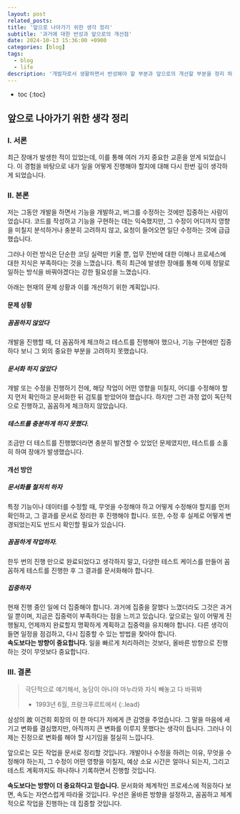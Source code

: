 ```yaml
---
layout: post
related_posts: 
title: '앞으로 나아가기 위한 생각 정리'
subtitle: '과거에 대한 반성과 앞으로의 개선점'
date: 2024-10-13 15:36:00 +0900
categories: [blog]
tags:
  - blog
  - life
description: '개발자로서 생활하면서 반성해야 할 부분과 앞으로의 개선할 부분을 정리 하였습니다.'
---
```

* toc
{:toc}

## 앞으로 나아가기 위한 생각 정리
### Ⅰ. 서론
최근 장애가 발생한 적이 있었는데, 이를 통해 여러 가지 중요한 교훈을 얻게 되었습니다. 이 경험을 바탕으로 내가 일을 어떻게 진행해야 할지에 대해 다시 한번 깊이 생각하게 되었습니다.

### Ⅱ. 본론
저는 그동안 개발을 하면서 기능을 개발하고, 버그를 수정하는 것에만 집중하는 사람이었습니다. 코드를 작성하고 기능을 구현하는 데는 익숙했지만, 그 수정이 어디까지 영향을 미칠지 분석하거나 충분히 고려하지 않고, 요청이 들어오면 일단 수정하는 것에 급급했습니다.

그러나 이런 방식은 단순한 코딩 실력만 키울 뿐, 업무 전반에 대한 이해나 프로세스에 대한 지식은 부족하다는 것을 느꼈습니다. 특히 최근에 발생한 장애를 통해 이제 정말로 일하는 방식을 바꿔야겠다는 강한 필요성을 느꼈습니다.

아래는 현재의 문제 상황과 이를 개선하기 위한 계획입니다.

#### 문제 상황
##### 꼼꼼하지 않았다
개발을 진행할 때, 더 꼼꼼하게 체크하고 테스트를 진행해야 했으나, 기능 구현에만 집중하다 보니 그 외의 중요한 부분을 고려하지 못했습니다.

##### 문서화 하지 않았다
개발 또는 수정을 진행하기 전에, 해당 작업이 어떤 영향을 미칠지, 어디를 수정해야 할지 먼저 확인하고 문서화한 뒤 검토를 받았어야 했습니다. 하지만 그런 과정 없이 독단적으로 진행하고, 꼼꼼하게 체크하지 않았습니다.

##### 테스트를 충분하게 하지 못했다.
조금만 더 테스트를 진행했더라면 충분히 발견할 수 있었던 문제였지만, 테스트를 소홀히 하여 장애가 발생했습니다.

#### 개선 방안
##### 문서화를 철저히 하자
특정 기능이나 데이터를 수정할 때, 무엇을 수정해야 하고 어떻게 수정해야 할지를 먼저 확인하고, 그 결과를 문서로 정리한 후 진행해야 합니다. 또한, 수정 후 실제로 어떻게 변경되었는지도 반드시 확인할 필요가 있습니다.

##### 꼼꼼하게 작업하자.
한두 번의 진행 만으로 완료되었다고 생각하지 말고, 다양한 테스트 케이스를 만들어 꼼꼼하게 테스트를 진행한 후 그 결과를 문서화해야 합니다.

##### 집중하자
현재 진행 중인 일에 더 집중해야 합니다. 과거에 집중을 잘했다 느꼈더라도 그것은 과거일 뿐이며, 지금은 집중력이 부족하다는 점을 느끼고 있습니다. 앞으로는 일이 어떻게 진행될지, 언제까지 완료할지 명확하게 계획하고 집중력을 유지해야 합니다. 다른 생각이 들면 일정을 점검하고, 다시 집중할 수 있는 방법을 찾아야 합니다. <br>**속도보다는 방향이 중요합니다.** 일을 빠르게 처리하려는 것보다, 올바른 방향으로 진행하는 것이 무엇보다 중요합니다.


### Ⅲ. 결론
> 극단적으로 얘기해서, 농담이 아니야
> 마누라와 자식 빼놓고 다 바꿔봐
> - 1993년 6월, 프랑크푸르트에서
> {:.lead}

삼성의 故 이건희 회장의 이 한 마디가 저에게 큰 감명을 주었습니다. 그 말을 마음에 새기고 변화를 결심했지만, 아직까지 큰 변화를 이루지 못했다는 생각이 듭니다. 그러나 이제는 진정으로 변화를 해야 할 시기임을 절실히 느낍니다.

앞으로는 모든 작업을 문서로 정리할 것입니다. 개발이나 수정을 하려는 이유, 무엇을 수정해야 하는지, 그 수정이 어떤 영향을 미칠지, 예상 소요 시간은 얼마나 되는지, 그리고 테스트 계획까지도 하나하나 기록하면서 진행할 것입니다.

**속도보다는 방향이 더 중요하다고 믿습니다.** 문서화와 체계적인 프로세스에 적응하다 보면, 속도는 자연스럽게 따라올 것입니다. 우선은 올바른 방향을 설정하고, 꼼꼼하고 체계적으로 작업을 진행하는 데 집중할 것입니다.
